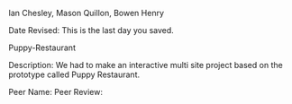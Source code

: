 Ian Chesley, Mason Quillon, Bowen Henry

Date Revised: This is the last day you saved. 

Puppy-Restaurant

Description: We had to make an interactive multi site project based on the prototype called Puppy Restaurant. 

Peer Name:
Peer Review: